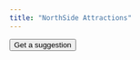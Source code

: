 ```yaml
---
title: "NorthSide Attractions"
---
```

<link rel="stylesheet" href="<category>.css">
<form name="suggestionForm" action="" method="GET">
  <input type="button" name="getSuggestion" value="Get a suggestion" onClick="printSuggestion(data)">
</form>

<div id="suggestion"></div>

<script type="text/javascript" src="attractions.js"></script>
